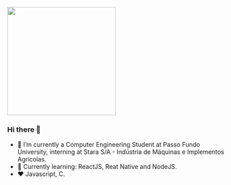 <img height="250rem"
src="https://avatars2.githubusercontent.com/u/45691699?s=460&u=8a124fc398164e09c619d253ec0a2ee76f7b707c&v=4" />

### Hi there 👋
 - 🔭 I’m currently a Computer Engineering Student at Passo Fundo University, interning at Stara S/A - Indústria de Máquinas e Implementos Agrícolas.
 - 🌱 Currently learning: ReactJS, Reat Native and NodeJS.
 - :heart:  Javascript, C.
